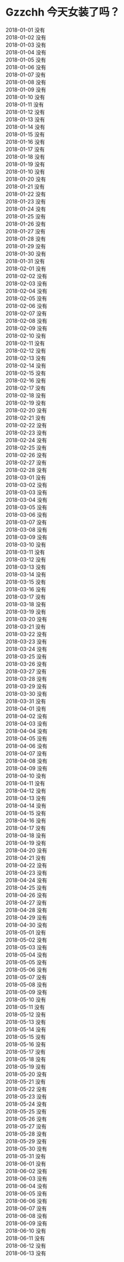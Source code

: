 # Gzzchh 今天女装了吗？
2018-01-01 没有<br>
2018-01-02 没有<br>
2018-01-03 没有<br>
2018-01-04 没有<br>
2018-01-05 没有<br>
2018-01-06 没有<br>
2018-01-07 没有<br>
2018-01-08 没有<br>
2018-01-09 没有<br>
2018-01-10 没有<br>
2018-01-11 没有<br>
2018-01-12 没有<br>
2018-01-13 没有<br>
2018-01-14 没有<br>
2018-01-15 没有<br>
2018-01-16 没有<br>
2018-01-17 没有<br>
2018-01-18 没有<br>
2018-01-19 没有<br>
2018-01-10 没有<br>
2018-01-20 没有<br>
2018-01-21 没有<br>
2018-01-22 没有<br>
2018-01-23 没有<br>
2018-01-24 没有<br>
2018-01-25 没有<br>
2018-01-26 没有<br>
2018-01-27 没有<br>
2018-01-28 没有<br>
2018-01-29 没有<br>
2018-01-30 没有<br>
2018-01-31 没有<br>
2018-02-01 没有<br>
2018-02-02 没有<br>
2018-02-03 没有<br>
2018-02-04 没有<br>
2018-02-05 没有<br>
2018-02-06 没有<br>
2018-02-07 没有<br>
2018-02-08 没有<br>
2018-02-09 没有<br>
2018-02-10 没有<br>
2018-02-11 没有<br>
2018-02-12 没有<br>
2018-02-13 没有<br>
2018-02-14 没有<br>
2018-02-15 没有<br>
2018-02-16 没有<br>
2018-02-17 没有<br>
2018-02-18 没有<br>
2018-02-19 没有<br>
2018-02-20 没有<br>
2018-02-21 没有<br>
2018-02-22 没有<br>
2018-02-23 没有<br>
2018-02-24 没有<br>
2018-02-25 没有<br>
2018-02-26 没有<br>
2018-02-27 没有<br>
2018-02-28 没有<br>
2018-03-01 没有<br>
2018-03-02 没有<br>
2018-03-03 没有<br>
2018-03-04 没有<br>
2018-03-05 没有<br>
2018-03-06 没有<br>
2018-03-07 没有<br>
2018-03-08 没有<br>
2018-03-09 没有<br>
2018-03-10 没有<br>
2018-03-11 没有<br>
2018-03-12 没有<br>
2018-03-13 没有<br>
2018-03-14 没有<br>
2018-03-15 没有<br>
2018-03-16 没有<br>
2018-03-17 没有<br>
2018-03-18 没有<br>
2018-03-19 没有<br>
2018-03-20 没有<br>
2018-03-21 没有<br>
2018-03-22 没有<br>
2018-03-23 没有<br>
2018-03-24 没有<br>
2018-03-25 没有<br>
2018-03-26 没有<br>
2018-03-27 没有<br>
2018-03-28 没有<br>
2018-03-29 没有<br>
2018-03-30 没有<br>
2018-03-31 没有<br>
2018-04-01 没有<br>
2018-04-02 没有<br>
2018-04-03 没有<br>
2018-04-04 没有<br>
2018-04-05 没有<br>
2018-04-06 没有<br>
2018-04-07 没有<br>
2018-04-08 没有<br>
2018-04-09 没有<br>
2018-04-10 没有<br>
2018-04-11 没有<br>
2018-04-12 没有<br>
2018-04-13 没有<br>
2018-04-14 没有<br>
2018-04-15 没有<br>
2018-04-16 没有<br>
2018-04-17 没有<br>
2018-04-18 没有<br>
2018-04-19 没有<br>
2018-04-20 没有<br>
2018-04-21 没有<br>
2018-04-22 没有<br>
2018-04-23 没有<br>
2018-04-24 没有<br>
2018-04-25 没有<br>
2018-04-26 没有<br>
2018-04-27 没有<br>
2018-04-28 没有<br>
2018-04-29 没有<br>
2018-04-30 没有<br>
2018-05-01 没有<br>
2018-05-02 没有<br>
2018-05-03 没有<br>
2018-05-04 没有<br>
2018-05-05 没有<br>
2018-05-06 没有<br>
2018-05-07 没有<br>
2018-05-08 没有<br>
2018-05-09 没有<br>
2018-05-10 没有<br>
2018-05-11 没有<br>
2018-05-12 没有<br>
2018-05-13 没有<br>
2018-05-14 没有<br>
2018-05-15 没有<br>
2018-05-16 没有<br>
2018-05-17 没有<br>
2018-05-18 没有<br>
2018-05-19 没有<br>
2018-05-20 没有<br>
2018-05-21 没有<br>
2018-05-22 没有<br>
2018-05-23 没有<br>
2018-05-24 没有<br>
2018-05-25 没有<br>
2018-05-26 没有<br>
2018-05-27 没有<br>
2018-05-28 没有<br>
2018-05-29 没有<br>
2018-05-30 没有<br>
2018-05-31 没有<br>
2018-06-01 没有<br>
2018-06-02 没有<br>
2018-06-03 没有<br>
2018-06-04 没有<br>
2018-06-05 没有<br>
2018-06-06 没有<br>
2018-06-07 没有<br>
2018-06-08 没有<br>
2018-06-09 没有<br>
2018-06-10 没有<br>
2018-06-11 没有<br>
2018-06-12 没有<br>
2018-06-13 没有<br>
